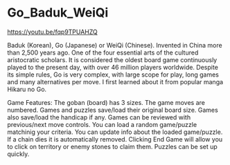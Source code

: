 # Go_Baduk_WeiQi
https://youtu.be/fqp9TPUAHZQ

Baduk (Korean), Go (Japanese) or WeiQi (Chinese).
Invented in China more than 2,500 years ago. One of the four essential arts  of the cultured aristocratic scholars.
It is considered the oldest board game continuously played to the present day, with over 46 million players worldwide.
Despite its simple rules, Go is very complex, with large scope for play, long games and many alternatives per move.
I first learned about it from popular manga Hikaru no Go.

Game Features:
The goban (board) has 3 sizes. 
The game moves are numbered.
Games and puzzles save/load their original board size.
Games also save/load the handicap if any.
Games can be reviewed with previous/next move controls.
You can load a random game/puzzle matchinig your criteria.
You can update info about the loaded game/puzzle.
If a chain dies it is automatically removed.
Clicking End Game will allow you to click on territory or enemy stones to claim them.
Puzzles can be set up quickly.
